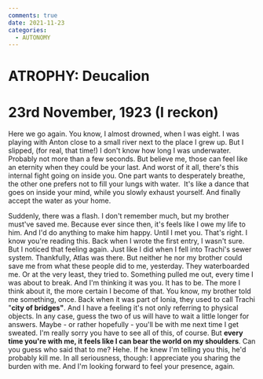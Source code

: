 ```yaml
---
comments: true
date: 2021-11-23
categories:
  - AUTONOMY
---
```


# ATROPHY: Deucalion

# 23rd November, 1923 (I reckon)
Here we go again.
You know, I almost drowned, when I was eight. I was playing with Anton close to a small river next to the place I grew up. But I slipped, (for real, that time!) I don't know how long I was underwater. Probably not more than a few seconds. But believe me, those can feel like an eternity when they could be your last.
And worst of it all, there's this internal fight going on inside you. One part wants to desperately breathe, the other one prefers not to fill your lungs with water.  It's like a dance that goes on inside your mind, while you slowly exhaust yourself. And finally accept the water as your home.

Suddenly, there was a flash. I don't remember much, but my brother must've saved me. Because ever since then, it's feels like I owe my life to him. And I'd do anything to make him happy.
Until I met you.
That's right. I know you're reading this. Back when I wrote the first entry, I wasn't sure. But I noticed that feeling again. Just like I did when I fell into Trachi's sewer system. Thankfully, Atlas was there.
But neither he nor my brother could save me from what these people did to me, yesterday. They waterboarded me. Or at the very least, they tried to. Something pulled me out, every time I was about to break.
And I'm thinking it was you. It has to be. The more I think about it, the more certain I become of that. You know, my brother told me something, once. Back when it was part of Ionia, they used to call Trachi "**city of bridges"**. And I have a feeling it's not only referring to physical objects.
In any case, guess the two of us will have to wait a little longer for answers. Maybe - or rather hopefully - you'll be with me next time I get sweated. I'm really sorry you have to see all of this, of course. But **every time you're with me, it feels like I can bear the world on my shoulders**.
Can you guess who said that to me? 
Hehe. If he knew I'm telling you this, he'd probably kill me.
In all seriousness, though: I appreciate you sharing the burden with me.
And I'm looking forward to feel your presence, again.
